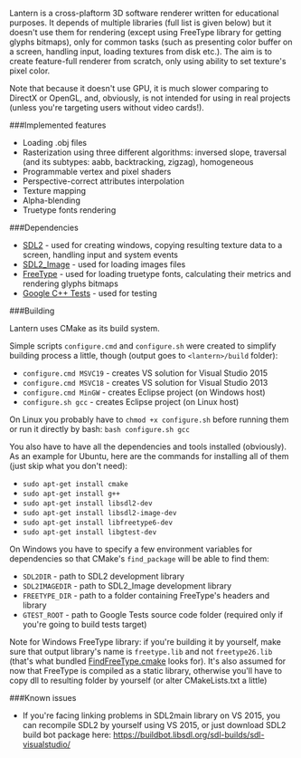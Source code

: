 Lantern is a cross-plaftorm 3D software renderer written for educational purposes. It depends of multiple libraries (full list is given below) but it doesn't use them for rendering (except using FreeType library for getting glyphs bitmaps), only for common tasks (such as presenting color buffer on a screen, handling input, loading textures from disk etc.). The aim is to create feature-full renderer from scratch, only using ability to set texture's pixel color.

Note that because it doesn't use GPU, it is much slower comparing to DirectX or OpenGL, and, obviously, is not intended for using in real projects (unless you're targeting users without video cards!).

###Implemented features

* Loading .obj files
* Rasterization using three different algorithms: inversed slope, traversal (and its subtypes: aabb, backtracking, zigzag), homogeneous
* Programmable vertex and pixel shaders
* Perspective-correct attributes interpolation
* Texture mapping
* Alpha-blending
* Truetype fonts rendering

###Dependencies

* [SDL2](http://www.libsdl.org/download-2.0.php) - used for creating windows, copying resulting texture data to a screen, handling input and system events
* [SDL2_Image](https://www.libsdl.org/projects/SDL_image/) - used for loading images files
* [FreeType](http://www.freetype.org/download.html) - used for loading truetype fonts, calculating their metrics and rendering glyphs bitmaps
* [Google C++ Tests](https://github.com/google/googletest/releases) - used for testing

###Building

Lantern uses CMake as its build system.

Simple scripts `configure.cmd` and `configure.sh` were created to simplify building process a little, though (output goes to `<lantern>/build` folder):
* `configure.cmd MSVC19` - creates VS solution for Visual Studio 2015
* `configure.cmd MSVC18` - creates VS solution for Visual Studio 2013
* `configure.cmd MinGW` - creates Eclipse project (on Windows host)
* `configure.sh gcc` - creates Eclipse project (on Linux host)

On Linux you probably have to `chmod +x configure.sh` before running them or run it directly by bash: `bash configure.sh gcc`

You also have to have all the dependencies and tools installed (obviously). As an example for Ubuntu, here are the commands for installing all of them (just skip what you don't need):
 * `sudo apt-get install cmake`
 * `sudo apt-get install g++`
 * `sudo apt-get install libsdl2-dev`
 * `sudo apt-get install libsdl2-image-dev`
 * `sudo apt-get install libfreetype6-dev`
 * `sudo apt-get install libgtest-dev`

On Windows you have to specify a few environment variables for dependencies so that CMake's `find_package` will be able to find them:
 * `SDL2DIR` - path to SDL2 development library
 * `SDL2IMAGEDIR` - path to SDL2_Image development library
 * `FREETYPE_DIR` - path to a folder containing FreeType's headers and library
 * `GTEST_ROOT` - path to Google Tests source code folder (required only if you're going to build tests target)

Note for Windows FreeType library: if you're building it by yourself, make sure that output library's name is `freetype.lib` and not `freetype26.lib` (that's what bundled [FindFreeType.cmake](https://github.com/Kitware/CMake/blob/5d0d980/Modules/FindFreetype.cmake#L93) looks for). It's also assumed for now that FreeType is compiled as a static library, otherwise you'll have to copy dll to resulting folder by yourself (or alter CMakeLists.txt a little)

###Known issues

* If you're facing linking problems in SDL2main library on VS 2015, you can recompile SDL2 by yourself using VS 2015, or just download SDL2 build bot package here: https://buildbot.libsdl.org/sdl-builds/sdl-visualstudio/
